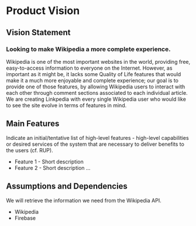 # Product Vision

## Vision Statement

### Looking to make Wikipedia a more complete experience.
Wikipedia is one of the most important websites in the world, providing free, easy-to-access information to everyone on the Internet. However, as important as it might be, it lacks some Quality of Life features that would make it a much more enjoyable and complete experience; our goal is to provide one of those features, by allowing Wikipedia users to interact with each other through comment sections associated to each individual article. We are creating Linkpedia with every single Wikipedia user who would like to see the site evolve in terms of features in mind.

## Main Features
Indicate an  initial/tentative list of high-level features - high-level capabilities or desired services of the system that are necessary to deliver benefits to the users (cf. RUP).
 - Feature 1 - Short description
 - Feature 2 - Short description
...

## Assumptions and Dependencies
We will retrieve the information we need from the Wikipedia API.

- Wikipedia
- Firebase
